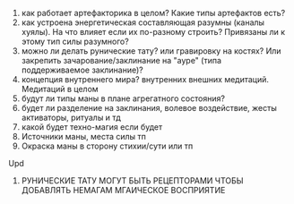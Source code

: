 1) как работает артефакторика в целом? Какие типы артефактов есть? 
2) как устроена энергетическая составляющая разумны (каналы хуялы). На что влияет если их по-разному строить? Привязаны ли к этому тип силы разумного?
3) можно ли делать рунические тату? или гравировку на костях? Или закрепить зачарование/заклинание на "ауре" (типа поддерживаемое заклинание)? 
4) концепция внутреннего мира? внутренних внешних медитаций. Медитаций в целом
5) будут ли типы маны в плане агрегатного состояния? 
6) будет ли разделение на заклинания, волевое воздействие, жесты активаторы, ритуалы и тд
7) какой будет техно-магия если будет
9) Источники маны, места силы тп
10) Окраска маны в сторону стихии/сути или тп

Upd

1. РУНИЧЕСКИЕ ТАТУ МОГУТ БЫТЬ РЕЦЕПТОРАМИ ЧТОБЫ ДОБАВЛЯТЬ НЕМАГАМ МГАИЧЕСКОЕ ВОСПРИЯТИЕ
